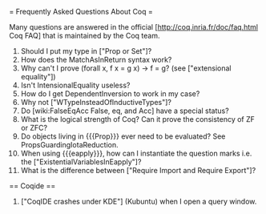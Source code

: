 = Frequently Asked Questions About Coq =

Many questions are answered in the official [http://coq.inria.fr/doc/faq.html Coq FAQ] that is maintained by the Coq team.
 
 1. Should I put my type in ["Prop or Set"]?
 1. How does the MatchAsInReturn syntax work?
 1. Why can't I prove (forall x, f x = g x) -> f = g? (see ["extensional equality"])
 1. Isn't IntensionalEquality useless?
 1. How do I get DependentInversion to work in my case?
 1. Why not ["WTypeInsteadOfInductiveTypes"]?
 1. Do [wiki:FalseEqAcc False, eq, and Acc] have a special status?
 1. What is the logical strength of Coq?  Can it prove the consistency of ZF or ZFC?
 1. Do objects living in {{{Prop}}} ever need to be evaluated?  See PropsGuardingIotaReduction.
 1. When using {{{eapply}}}, how can I instantiate the question marks i.e. the ["ExistentialVariablesInEapply"]?
 1. What is the difference between ["Require Import and Require Export"]?

== Coqide ==

 1. ["CoqIDE crashes under KDE"] (Kubuntu) when I open a query window.
